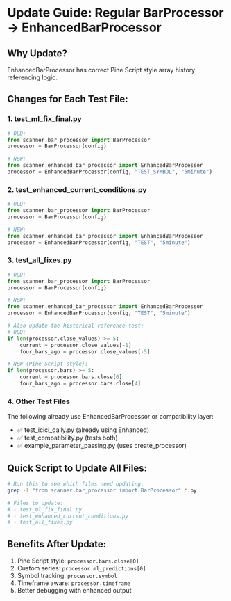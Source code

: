 # Update Guide: Regular BarProcessor → EnhancedBarProcessor

## Why Update?
EnhancedBarProcessor has correct Pine Script style array history referencing logic.

## Changes for Each Test File:

### 1. test_ml_fix_final.py
```python
# OLD:
from scanner.bar_processor import BarProcessor
processor = BarProcessor(config)

# NEW:
from scanner.enhanced_bar_processor import EnhancedBarProcessor
processor = EnhancedBarProcessor(config, "TEST_SYMBOL", "5minute")
```

### 2. test_enhanced_current_conditions.py
```python
# OLD:
from scanner.bar_processor import BarProcessor
processor = BarProcessor(config)

# NEW:
from scanner.enhanced_bar_processor import EnhancedBarProcessor
processor = EnhancedBarProcessor(config, "TEST", "5minute")
```

### 3. test_all_fixes.py
```python
# OLD:
from scanner.bar_processor import BarProcessor
processor = BarProcessor(config)

# NEW:
from scanner.enhanced_bar_processor import EnhancedBarProcessor
processor = EnhancedBarProcessor(config, "TEST", "5minute")

# Also update the historical reference test:
# OLD:
if len(processor.close_values) >= 5:
    current = processor.close_values[-1]
    four_bars_ago = processor.close_values[-5]

# NEW (Pine Script style):
if len(processor.bars) >= 5:
    current = processor.bars.close[0]
    four_bars_ago = processor.bars.close[4]
```

### 4. Other Test Files
The following already use EnhancedBarProcessor or compatibility layer:
- ✅ test_icici_daily.py (already using Enhanced)
- ✅ test_compatibility.py (tests both)
- ✅ example_parameter_passing.py (uses create_processor)

## Quick Script to Update All Files:

```bash
# Run this to see which files need updating:
grep -l "from scanner.bar_processor import BarProcessor" *.py

# Files to update:
# - test_ml_fix_final.py
# - test_enhanced_current_conditions.py
# - test_all_fixes.py
```

## Benefits After Update:
1. Pine Script style: `processor.bars.close[0]`
2. Custom series: `processor.ml_predictions[0]`
3. Symbol tracking: `processor.symbol`
4. Timeframe aware: `processor.timeframe`
5. Better debugging with enhanced output

